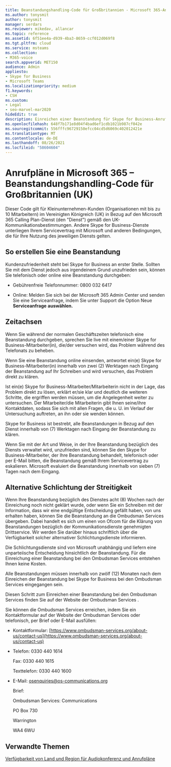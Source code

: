 ```yaml
---
title: Beanstandungshandling-Code für Großbritannien - Microsoft 365-Anrufpläne
ms.author: tonysmit
author: tonysmit
manager: serdars
ms.reviewer: mikedav, allancar
ms.topic: reference
ms.assetid: 6f51ee4a-d939-4ba3-8659-ccf012d069f8
ms.tgt.pltfrm: cloud
ms.service: msteams
ms.collection:
- M365-voice
search.appverid: MET150
audience: Admin
appliesto:
- Skype for Business
- Microsoft Teams
ms.localizationpriority: medium
f1.keywords:
- CSH
ms.custom:
- Legal
- seo-marvel-mar2020
hideEdit: true
description: Einreichen einer Beanstandung für Skype for Business-Anrufdienste (PSTN-Anrufe in Großbritannien), Zeitachsen für Antworten und Beilegung von Streitigkeiten für nicht aufgelöste Beanstandungen.
ms.openlocfilehash: 648f7b171e8d04f4bad6ef1cdb1021b987cf042e
ms.sourcegitcommit: 556fffc96729150efcc04cd5d6069c402012421e
ms.translationtype: MT
ms.contentlocale: de-DE
ms.lasthandoff: 08/26/2021
ms.locfileid: "58604604"
---
```

# <a name="calling-plans-in-microsoft-365---complaint-handling-code-for-the-united-kingdom-uk"></a>Anrufpläne in Microsoft 365 – Beanstandungshandling-Code für Großbritannien (UK)

Dieser Code gilt für Kleinunternehmen-Kunden (Organisationen mit bis zu 10 Mitarbeitern) im Vereinigten Königreich (UK) in Bezug auf den Microsoft 365 Calling Plan-Dienst (den "Dienst") gemäß den UK-Kommunikationsbestimmungen. Andere Skype for Business-Dienste unterliegen Ihrem Servicevertrag mit Microsoft und anderen Bedingungen, die für Ihre Nutzung des jeweiligen Diensts gelten.

## <a name="how-to-make-a-complaint"></a>So erstellen Sie eine Beanstandung

Kundenzufriedenheit steht bei Skype for Business an erster Stelle. Sollten Sie mit dem Dienst jedoch aus irgendeinem Grund unzufrieden sein, können Sie telefonisch oder online eine Beanstandung durchgeben:

- Gebührenfreie Telefonnummer: 0800 032 6417

- Online: Melden Sie sich bei der Microsoft 365 Admin Center und senden Sie eine Serviceanfrage, indem Sie unter Support die Option Neue **Serviceanfrage** **auswählen.**

## <a name="timelines"></a>Zeitachsen

Wenn Sie während der normalen Geschäftszeiten telefonisch eine Beanstandung durchgeben, sprechen Sie live mit einem/einer Skype for Business-Mitarbeiter(in), die/der versuchen wird, das Problem während des Telefonats zu beheben.

Wenn Sie eine Beanstandung online einsenden, antwortet ein(e) Skype for Business-Mitarbeiter(in) innerhalb von zwei (2) Werktagen nach Eingang der Beanstandung auf Ihr Schreiben und wird versuchen, das Problem direkt zu klären.

Ist ein(e) Skype for Business-Mitarbeiter/Mitarbeiterin nicht in der Lage, das Problem direkt zu lösen, erklärt er/sie klar und deutlich die weiteren Schritte, die ergriffen werden müssen, um die Angelegenheit weiter zu untersuchen. Der Mitarbeiter/die Mitarbeiterin gibt Ihnen seine/ihre Kontaktdaten, sodass Sie sich mit allen Fragen, die u. U. im Verlauf der Untersuchung auftreten, an ihn oder sie wenden können.

Skype for Business ist bestrebt, alle Beanstandungen in Bezug auf den Dienst innerhalb von (7) Werktagen nach Eingang der Beanstandung zu klären.

Wenn Sie mit der Art und Weise, in der Ihre Beanstandung bezüglich des Diensts verwaltet wird, unzufrieden sind, können Sie den Skype for Business-Mitarbeiter, der Ihre Beanstandung behandelt, telefonisch oder per E-Mail bitten, die Beanstandung gemäß Ihrem Servicevertrag zu eskalieren. Microsoft evaluiert die Beanstandung innerhalb von sieben (7) Tagen nach dem Eingang.

## <a name="alternative-dispute-resolution"></a>Alternative Schlichtung der Streitigkeit

Wenn Ihre Beanstandung bezüglich des Dienstes acht (8) Wochen nach der Einreichung noch nicht geklärt wurde, oder wenn Sie ein Schreiben mit der Information, dass wir eine endgültige Entscheidung gefällt haben, von uns erhalten haben, können Sie die Beanstandung an die Ombudsman Services übergeben. Dabei handelt es sich um einen von Ofcom für die Klärung von Beanstandungen bezüglich der Kommunikationsdienste genehmigten Drittservice. Wir werden Sie darüber hinaus schriftlich über die Verfügbarkeit solcher alternativer Schlichtungsdienste informieren.

Die Schlichtungsdienste sind von Microsoft unabhängig und liefern eine unparteiische Entscheidung hinsichtlich der Beanstandung. Für die Einreichung einer Beanstandung bei den Ombudsman Services entstehen Ihnen keine Kosten.

Alle Beanstandungen müssen innerhalb von zwölf (12) Monaten nach dem Einreichen der Beanstandung bei Skype for Business bei den Ombudsman Services eingegangen sein.

Diesen Schritt zum Einreichen einer Beanstandung bei den Ombudsman Services finden Sie auf der Website der Ombudsman Services [](https://go.microsoft.com/fwlink/?LinkID=820708&amp;clcid=0x809).

Sie können die Ombudsman Services erreichen, indem Sie ein Kontaktformular auf der Website der Ombudsman Services oder telefonisch, per Brief oder E-Mail ausfüllen:

- Kontaktformular: [https://www.ombudsman-services.org/about-us/contact-us](https://www.ombudsman-services.org/about-us/contact-us)

- Telefon: 0330 440 1614

    Fax: 0330 440 1615

    Texttelefon: 0330 440 1600

- E-Mail: [osenquiries@os-communications.org](mailto:osenquiries@os-communications.org)

    Brief:

    Ombudsman Services: Communications

    PO Box 730

    Warrington

    WA4 6WU


## <a name="related-topics"></a>Verwandte Themen
[Verfügbarkeit von Land und Region für Audiokonferenz und Anrufpläne](country-and-region-availability-for-audio-conferencing-and-calling-plans/country-and-region-availability-for-audio-conferencing-and-calling-plans.md)

